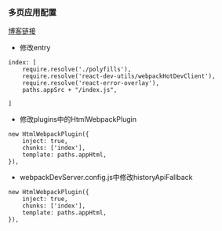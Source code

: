 ### 多页应用配置
[博客链接](https://segmentfault.com/a/1190000012772616)
- 修改entry
```
index: [
    require.resolve('./polyfills'),
    require.resolve('react-dev-utils/webpackHotDevClient'),
    require.resolve('react-error-overlay'),
    paths.appSrc + "/index.js",

]
```
- 修改plugins中的HtmlWebpackPlugin
```
new HtmlWebpackPlugin({
    inject: true,
    chunks: ['index'],
    template: paths.appHtml,
}),
```
- webpackDevServer.config.js中修改historyApiFallback
```
new HtmlWebpackPlugin({
    inject: true,
    chunks: ['index'],
    template: paths.appHtml,
}),
```

